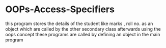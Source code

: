 # OOPs-Access-Specifiers
this program stores the details of the student like marks , roll no. as an object which are called by the other secondary class afterwards
using the oops concept these programs are called by defining an object in the main program

